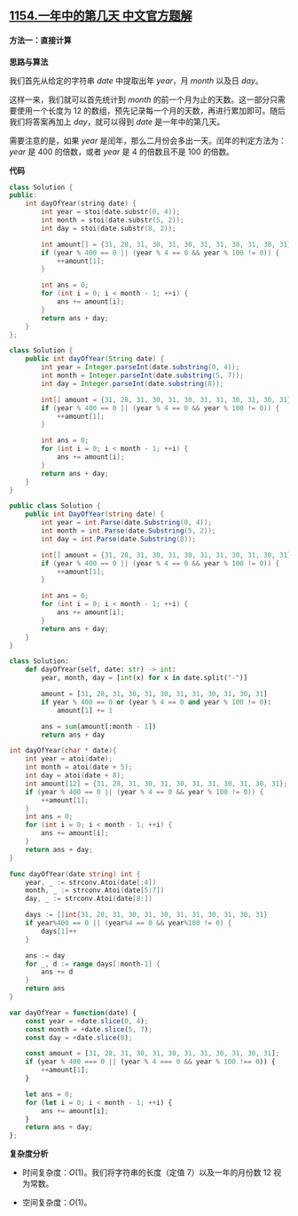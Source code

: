 ## [1154.一年中的第几天 中文官方题解](https://leetcode.cn/problems/day-of-the-year/solutions/100000/yi-nian-zhong-de-di-ji-tian-by-leetcode-2i0gr)

#### 方法一：直接计算

**思路与算法**

我们首先从给定的字符串 $\textit{date}$ 中提取出年 $\textit{year}$，月 $\textit{month}$ 以及日 $\textit{day}$。

这样一来，我们就可以首先统计到 $\textit{month}$ 的前一个月为止的天数。这一部分只需要使用一个长度为 $12$ 的数组，预先记录每一个月的天数，再进行累加即可。随后我们将答案再加上 $\textit{day}$，就可以得到 $\textit{date}$ 是一年中的第几天。

需要注意的是，如果 $\textit{year}$ 是闰年，那么二月份会多出一天。闰年的判定方法为：$\textit{year}$ 是 $400$ 的倍数，或者 $\textit{year}$ 是 $4$ 的倍数且不是 $100$ 的倍数。

**代码**

```C++ [sol1-C++]
class Solution {
public:
    int dayOfYear(string date) {
        int year = stoi(date.substr(0, 4));
        int month = stoi(date.substr(5, 2));
        int day = stoi(date.substr(8, 2));

        int amount[] = {31, 28, 31, 30, 31, 30, 31, 31, 30, 31, 30, 31};
        if (year % 400 == 0 || (year % 4 == 0 && year % 100 != 0)) {
            ++amount[1];
        }

        int ans = 0;
        for (int i = 0; i < month - 1; ++i) {
            ans += amount[i];
        }
        return ans + day;
    }
};
```

```Java [sol1-Java]
class Solution {
    public int dayOfYear(String date) {
        int year = Integer.parseInt(date.substring(0, 4));
        int month = Integer.parseInt(date.substring(5, 7));
        int day = Integer.parseInt(date.substring(8));

        int[] amount = {31, 28, 31, 30, 31, 30, 31, 31, 30, 31, 30, 31};
        if (year % 400 == 0 || (year % 4 == 0 && year % 100 != 0)) {
            ++amount[1];
        }

        int ans = 0;
        for (int i = 0; i < month - 1; ++i) {
            ans += amount[i];
        }
        return ans + day;
    }
}
```

```C# [sol1-C#]
public class Solution {
    public int DayOfYear(string date) {
        int year = int.Parse(date.Substring(0, 4));
        int month = int.Parse(date.Substring(5, 2));
        int day = int.Parse(date.Substring(8));

        int[] amount = {31, 28, 31, 30, 31, 30, 31, 31, 30, 31, 30, 31};
        if (year % 400 == 0 || (year % 4 == 0 && year % 100 != 0)) {
            ++amount[1];
        }

        int ans = 0;
        for (int i = 0; i < month - 1; ++i) {
            ans += amount[i];
        }
        return ans + day;
    }
}
```

```Python [sol1-Python3]
class Solution:
    def dayOfYear(self, date: str) -> int:
        year, month, day = [int(x) for x in date.split("-")]

        amount = [31, 28, 31, 30, 31, 30, 31, 31, 30, 31, 30, 31]
        if year % 400 == 0 or (year % 4 == 0 and year % 100 != 0):
            amount[1] += 1

        ans = sum(amount[:month - 1])
        return ans + day
```

```C [sol1-C]
int dayOfYear(char * date){
    int year = atoi(date);
    int month = atoi(date + 5);
    int day = atoi(date + 8);
    int amount[12] = {31, 28, 31, 30, 31, 30, 31, 31, 30, 31, 30, 31};
    if (year % 400 == 0 || (year % 4 == 0 && year % 100 != 0)) {
        ++amount[1];
    }
    int ans = 0;
    for (int i = 0; i < month - 1; ++i) {
        ans += amount[i];
    }
    return ans + day;
}
```

```go [sol1-Golang]
func dayOfYear(date string) int {
    year, _ := strconv.Atoi(date[:4])
    month, _ := strconv.Atoi(date[5:7])
    day, _ := strconv.Atoi(date[8:])

    days := []int{31, 28, 31, 30, 31, 30, 31, 31, 30, 31, 30, 31}
    if year%400 == 0 || (year%4 == 0 && year%100 != 0) {
        days[1]++
    }

    ans := day
    for _, d := range days[:month-1] {
        ans += d
    }
    return ans
}
```

```JavaScript [sol1-JavaScript]
var dayOfYear = function(date) {
    const year = +date.slice(0, 4);
    const month = +date.slice(5, 7);
    const day = +date.slice(8);

    const amount = [31, 28, 31, 30, 31, 30, 31, 31, 30, 31, 30, 31];
    if (year % 400 === 0 || (year % 4 === 0 && year % 100 !== 0)) {
        ++amount[1];
    }

    let ans = 0;
    for (let i = 0; i < month - 1; ++i) {
        ans += amount[i];
    }
    return ans + day;
};
```

**复杂度分析**

- 时间复杂度：$O(1)$。我们将字符串的长度（定值 $7$）以及一年的月份数 $12$ 视为常数。

- 空间复杂度：$O(1)$。